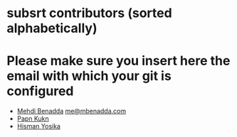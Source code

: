 # subsrt contributors (sorted alphabetically)
# Please make sure you insert here the email with which your git is configured

- [Mehdi Benadda](https://github.com/mbenadda) <me@mbenadda.com>
- [Papn Kukn](https://github.com/papnkukn)
- [Hisman Yosika](https://github.com/dnjstlr555)
